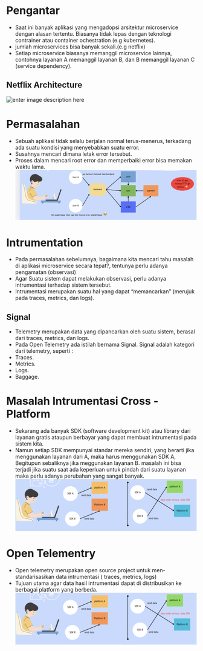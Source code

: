 # Pengantar
-   Saat ini banyak aplikasi yang mengadopsi arsitektur microservice dengan alasan tertentu. Biasanya tidak lepas dengan teknologi contrainer atau container ochestration (e.g kubernetes).
-   jumlah microservices bisa banyak sekali.(e.g netflix)
-   Setiap microservice biasanya memanggil microservice lainnya, contohnya layanan A memanggil layanan B, dan B memanggil layanan C (service dependency).


## Netflix Architecture
![enter image description here](https://d3an9kf42ylj3p.cloudfront.net/uploads/2023/07/netflix_microservices.png)

# Permasalahan
-   Sebuah aplikasi tidak selalu berjalan normal terus-menerus, terkadang ada suatu kondisi yang menyebabkan suatu error.
-   Susahnya mencari dimana letak error tersebut.
-   Proses dalam mencari root error dan memperbaiki error bisa memakan waktu lama.
![Permasalahan Open Telemetry](https://raw.githubusercontent.com/Jkenyut/nvx-notes/master/observability/open-telemetry/permasalahan.png)

# Intrumentation
-   Pada permasalahan sebelumnya, bagaimana kita mencari tahu masalah di aplikasi microservice secara tepat?, tentunya perlu adanya pengamatan (observasi)
-   Agar Suatu sistem dapat melakukan observasi, perlu adanya intrumentasi terhadap sistem tersebut.
-   Intrumentasi merupakan suatu hal yang dapat “memancarkan” (merujuk pada traces, metrics, dan logs).

## Signal
-   Telemetry merupakan data yang dipancarkan oleh suatu sistem, berasal dari traces, metrics, dan logs.
-   Pada Open Telemetry ada istilah bernama Signal. Signal adalah kategori dari telemetry, seperti :
-   Traces.
-   Metrics.
-   Logs.
-   Baggage.

# Masalah Intrumentasi Cross - Platform
-   Sekarang ada banyak SDK (software development kit) atau library dari layanan gratis ataupun berbayar yang dapat membuat intrumentasi pada sistem kita.
-   Namun setiap SDK mempunyai standar mereka sendiri, yang berarti jika menggunakan layanan dari A, maka harus menggunakan SDK A, Begitupun sebaliknya jika meggunakan layanan B. masalah ini bisa terjadi jika suatu saat ada keperluan untuk pindah dari suatu layanan maka perlu adanya perubahan yang sangat banyak.
![Permasalahan Open Telemetry](https://raw.githubusercontent.com/Jkenyut/nvx-notes/master/observability/open-telemetry/problem-cross-paltform.png)

# Open Telementry
-   Open telemetry merupakan open source project untuk men-standarisasikan data intrumentasi ( traces, metrics, logs)
-   Tujuan utama agar data hasil intrumentasi dapat di distribusikan ke berbagai platform yang berbeda.
![Permasalahan Open Telemetry](https://raw.githubusercontent.com/Jkenyut/nvx-notes/master/observability/open-telemetry/problem-cross-paltform.png)
<!--stackedit_data:
eyJoaXN0b3J5IjpbMjA1MDkzNDYwNiwxNTU3Mjg2NTUyLDI5OD
M2MzU4OCwtMTE4NzI3OTcxMCwtNjk0MjEzNTMzXX0=
-->